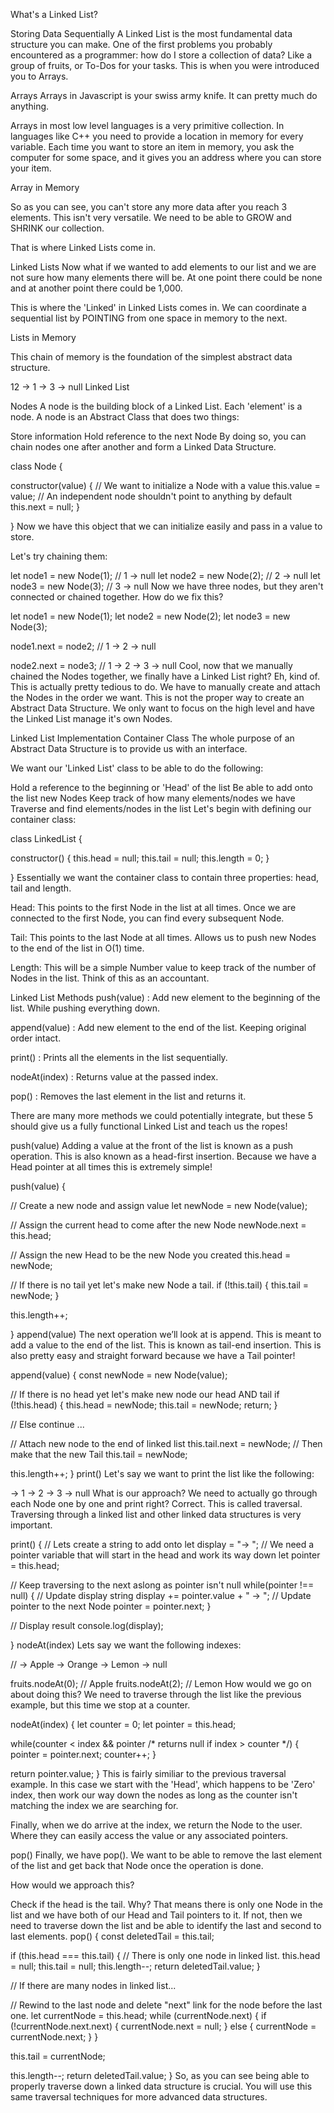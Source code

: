What's a Linked List?

Storing Data Sequentially
A Linked List is the most fundamental data structure you can make. One of the first problems you probably encountered as a programmer: how do I store a collection of data? Like a group of fruits, or To-Dos for your tasks. This is when you were introduced you to Arrays.

Arrays
Arrays in Javascript is your swiss army knife. It can pretty much do anything.

Arrays in most low level languages is a very primitive collection. In languages like C++ you need to provide a location in memory for every variable. Each time you want to store an item in memory, you ask the computer for some space, and it gives you an address where you can store your item.

Array in Memory

So as you can see, you can't store any more data after you reach 3 elements. This isn't very versatile. We need to be able to GROW and SHRINK our collection.

That is where Linked Lists come in.

Linked Lists
Now what if we wanted to add elements to our list and we are not sure how many elements there will be. At one point there could be none and at another point there could be 1,000.

This is where the 'Linked' in Linked Lists comes in. We can coordinate a sequential list by POINTING from one space in memory to the next.

Lists in Memory

This chain of memory is the foundation of the simplest abstract data structure.

12 -> 1 -> 3 -> null
Linked List

Nodes
A node is the building block of a Linked List. Each 'element' is a node. A node is an Abstract Class that does two things:

Store information
Hold reference to the next Node
By doing so, you can chain nodes one after another and form a Linked Data Structure.

class Node {

  constructor(value) {
    // We want to initialize a Node with a value
    this.value = value;
    // An independent node shouldn't point to anything by default
    this.next = null;
  }

}
Now we have this object that we can initialize easily and pass in a value to store.

Let's try chaining them:

let node1 = new Node(1);
// 1 -> null
let node2 = new Node(2);
// 2 -> null
let node3 = new Node(3);
// 3 -> null
Now we have three nodes, but they aren't connected or chained together. How do we fix this?

let node1 = new Node(1);
let node2 = new Node(2);
let node3 = new Node(3);

node1.next = node2; // 1 -> 2 -> null

node2.next = node3; // 1 -> 2 -> 3 -> null
Cool, now that we manually chained the Nodes together, we finally have a Linked List right? Eh, kind of. This is actually pretty tedious to do. We have to manually create and attach the Nodes in the order we want. This is not the proper way to create an Abstract Data Structure. We only want to focus on the high level and have the Linked List manage it's own Nodes.

Linked List Implementation
Container Class
The whole purpose of an Abstract Data Structure is to provide us with an interface.

We want our 'Linked List' class to be able to do the following:

Hold a reference to the beginning or 'Head' of the list
Be able to add onto the list new Nodes
Keep track of how many elements/nodes we have
Traverse and find elements/nodes in the list
Let's begin with defining our container class:

class LinkedList {

  constructor() {
    this.head = null;
    this.tail = null;
    this.length = 0;
  }

}
Essentially we want the container class to contain three properties: head, tail and length.

Head: This points to the first Node in the list at all times. Once we are connected to the first Node, you can find every subsequent Node.

Tail: This points to the last Node at all times. Allows us to push new Nodes to the end of the list in O(1) time.

Length: This will be a simple Number value to keep track of the number of Nodes in the list. Think of this as an accountant.

Linked List Methods
push(value) : Add new element to the beginning of the list. While pushing everything down.

append(value) : Add new element to the end of the list. Keeping original order intact.

print() : Prints all the elements in the list sequentially.

nodeAt(index) : Returns value at the passed index.

pop() : Removes the last element in the list and returns it.

There are many more methods we could potentially integrate, but these 5 should give us a fully functional Linked List and teach us the ropes!

push(value)
Adding a value at the front of the list is known as a push operation. This is also known as a head-first insertion. Because we have a Head pointer at all times this is extremely simple!

push(value) {

  // Create a new node and assign value
  let newNode = new Node(value);

  // Assign the current head to come after the new Node
  newNode.next = this.head;

  // Assign the new Head to be the new Node you created
  this.head = newNode;

  // If there is no tail yet let's make new Node a tail.
  if (!this.tail) {
    this.tail = newNode;
  }

  this.length++;

}
append(value)
The next operation we’ll look at is append. This is meant to add a value to the end of the list. This is known as tail-end insertion. This is also pretty easy and straight forward because we have a Tail pointer!

append(value) {
 const newNode = new Node(value);

 // If there is no head yet let's make new node our head AND tail
 if (!this.head) {
   this.head = newNode;
   this.tail = newNode;
   return;
 }

 // Else continue ...

 // Attach new node to the end of linked list
 this.tail.next = newNode;
 // Then make that the new Tail
 this.tail = newNode;

 this.length++;
}
print()
Let's say we want to print the list like the following:

-> 1 -> 2 -> 3 -> null
What is our approach? We need to actually go through each Node one by one and print right? Correct. This is called traversal. Traversing through a linked list and other linked data structures is very important.

print() {
  // Lets create a string to add onto 
  let display = "-> ";
  // We need a pointer variable that will start in the head and work its way down
  let pointer = this.head;
  
  // Keep traversing to the next aslong as pointer isn't null
  while(pointer !== null) {
    // Update display string 
    display += pointer.value + " -> ";
    // Update pointer to the next Node
    pointer = pointer.next;
  }
    
  // Display result
  console.log(display);    

}
nodeAt(index)
Lets say we want the following indexes:

// -> Apple -> Orange -> Lemon -> null

fruits.nodeAt(0); // Apple
fruits.nodeAt(2); // Lemon
How would we go on about doing this? We need to traverse through the list like the previous example, but this time we stop at a counter.

nodeAt(index) {
  let counter = 0;
  let pointer = this.head;

  while(counter < index && pointer /* returns null if index > counter */) {
    pointer = pointer.next;
    counter++;
  }

  return pointer.value;
}
This is fairly similiar to the previous traversal example. In this case we start with the 'Head', which happens to be 'Zero' index, then work our way down the nodes as long as the counter isn't matching the index we are searching for.

Finally, when we do arrive at the index, we return the Node to the user. Where they can easily access the value or any associated pointers.

pop()
Finally, we have pop(). We want to be able to remove the last element of the list and get back that Node once the operation is done.

How would we approach this?

Check if the head is the tail. Why? That means there is only one Node in the list and we have both of our Head and Tail pointers to it.
If not, then we need to traverse down the list and be able to identify the last and second to last elements.
pop() {
  const deletedTail = this.tail;

  if (this.head === this.tail) {
    // There is only one node in linked list.
    this.head = null;
    this.tail = null;
    this.length--;
    return deletedTail.value;
  }

  // If there are many nodes in linked list...

  // Rewind to the last node and delete "next" link for the node before the last one.
  let currentNode = this.head;
  while (currentNode.next) {
    if (!currentNode.next.next) {
      currentNode.next = null;
    } else {
      currentNode = currentNode.next;
    }
  }

  this.tail = currentNode;

  this.length--;
  return deletedTail.value;
}
So, as you can see being able to properly traverse down a linked data structure is crucial. You will use this same traversal techniques for more advanced data structures.